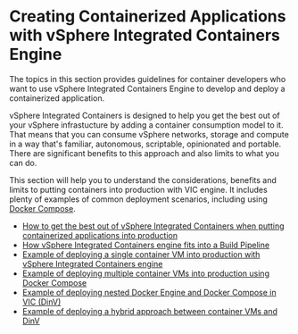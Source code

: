 # Creating Containerized Applications with vSphere Integrated Containers Engine #

The topics in this section provides guidelines for container developers who want to use vSphere Integrated Containers Engine to develop and deploy a containerized application.

vSphere Integrated Containers is designed to help you get the best out of your vSphere infrastucture by adding a container consumption model to it. That means that you can consume vSphere networks, storage and compute in a way that's familiar, autonomous, scriptable,  opinionated and portable. There are significant benefits to this approach and also limits to what you can do.

This section will help you to understand the considerations, benefits and limits to putting containers into production with VIC engine. It includes plenty of examples of common deployment scenarios, including using [Docker Compose](https://docs.docker.com/compose/).

- [How to get the best out of vSphere Integrated Containers when putting containerized applications into production](putting_apps_into_production.md)
- [How vSphere Integrated Containers engine fits into a Build Pipeline](vic_in_build_pipeline.md)
- [Example of deploying a single container VM into production with vSphere Integrated Containers engine](deploy_single_containervm.md)
- [Example of deploying multiple container VMs into production using Docker Compose](deploy_multiple_docker_compose.md)
- [Example of deploying nested Docker Engine and Docker Compose in VIC (DinV)](deploy_multiple_dinv.md)
- [Example of deploying a hybrid approach between container VMs and DinV](deploy_hybrid_containervm_dinv.md)
